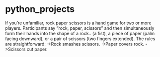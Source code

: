 # python_projects
If you’re unfamiliar, rock paper scissors is a hand game for two or more players. Participants say “rock, paper, scissors” and then simultaneously form their hands into the shape of a rock.. (a fist), a piece of paper (palm facing downward), or a pair of scissors (two fingers extended). The rules are straightforward:
->Rock smashes scissors.
->Paper covers rock.
->Scissors cut paper.
